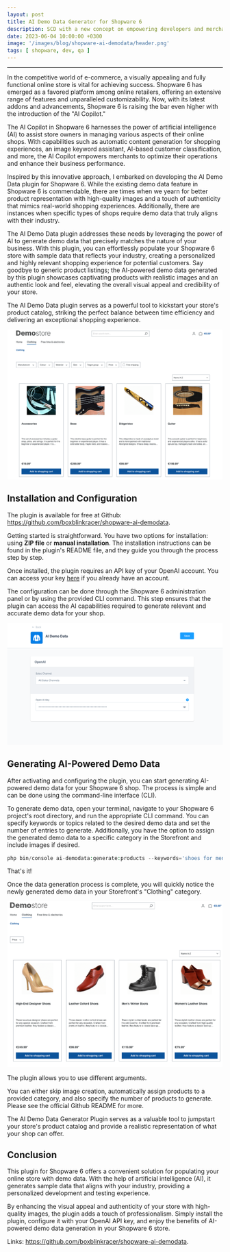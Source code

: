 ```yaml
---
layout: post
title: AI Demo Data Generator for Shopware 6
description: SCD with a new concept on empowering developers and merchants in the eCommerce Community
date: 2023-06-04 10:00:00 +0300
image: '/images/blog/shopware-ai-demodata/header.png'
tags: [ shopware, dev, qa ]
---
```



---


In the competitive world of e-commerce, a visually appealing and fully functional online store is vital for achieving success.
Shopware 6 has emerged as a favored platform among online retailers, offering an extensive range of features and unparalleled customizability.
Now, with its latest addons and advancements, Shopware 6 is raising the bar even higher with the introduction of the "AI Copilot."

The AI Copilot in Shopware 6 harnesses the power of artificial intelligence (AI) to assist store owners in managing various aspects of their online shops.
With capabilities such as automatic content generation for shopping experiences, an image keyword assistant, AI-based customer classification, and more,
the AI Copilot empowers merchants to optimize their operations and enhance their business performance.

Inspired by this innovative approach, I embarked on developing the AI Demo Data plugin for Shopware 6.
While the existing demo data feature in Shopware 6 is commendable, there are times when we yearn for better product representation with high-quality images and a
touch of authenticity that mimics real-world shopping experiences. Additionally, there are instances when specific types of shops require demo data that truly aligns with their industry.

The AI Demo Data plugin addresses these needs by leveraging the power of AI to generate demo data that precisely matches the nature of your business.
With this plugin, you can effortlessly populate your Shopware 6 store with sample data that reflects your industry,
creating a personalized and highly relevant shopping experience for potential customers.
Say goodbye to generic product listings; the AI-powered demo data generated by this plugin showcases captivating products with realistic images and an authentic look and feel,
elevating the overall visual appeal and credibility of your store.

The AI Demo Data plugin serves as a powerful tool to kickstart your store's product catalog, striking the perfect balance between time
efficiency and delivering an exceptional shopping experience.

<div class="gallery-box">
    <div class="gallery">
        <img src="/images/blog/shopware-ai-demodata/preview.png" loading="lazy" alt="" >
    </div>
</div>

## Installation and Configuration

The plugin is available for free at Github: <a target="_blank" rel="noopener nofollow noreferrer" href="https://github.com/boxblinkracer/shopware-ai-demodata">https://github.com/boxblinkracer/shopware-ai-demodata</a>.

Getting started is straightforward. You have two options for installation: using **ZIP file** or **manual installation**.
The installation instructions can be found in the plugin's README file, and they guide you through the process step by step.

Once installed, the plugin requires an API key of your OpenAI account.
You can access your key <a target="_blank" href="https://platform.openai.com/account/api-keys">here</a> if you already have an account.

The configuration can be done through the Shopware 6 administration panel or by using the provided CLI command.
This step ensures that the plugin can access the AI capabilities required to generate relevant and accurate demo data for your shop.

<div class="gallery-box">
    <div class="gallery">
        <img src="/images/blog/shopware-ai-demodata/config.png" loading="lazy" alt="" >
    </div>
</div>

## Generating AI-Powered Demo Data

After activating and configuring the plugin, you can start generating AI-powered demo data for your Shopware 6 shop. The process is simple and can be done using
the command-line interface (CLI).

To generate demo data, open your terminal, navigate to your Shopware 6 project's root directory, and run the appropriate CLI command.
You can specify keywords or topics related to the desired demo data and set the number of entries to generate. Additionally, you have the option to assign the
generated demo data to a specific category in the Storefront and include images if desired.

```php 
php bin/console ai-demodata:generate:products --keywords='shoes for men and women, summer and winter, leather shoes for men, high end designer shoes' --count=5 --category='Clothing'
```

That's it!

Once the data generation process is complete, you will quickly notice the newly generated demo data in your Storefront's "Clothing" category.

<div class="gallery-box">
    <div class="gallery">
        <img src="/images/blog/shopware-ai-demodata/shoes.png" loading="lazy" alt="" >
    </div>
</div>


The plugin allows you to use different arguments.

You can either skip image creation, automatically assign products to a provided category, and also specify the number of products to generate.
Please see the official Github README for more.

The AI Demo Data Generator Plugin serves as a
valuable tool to jumpstart your store's product catalog and provide a realistic representation of what your shop can offer.

## Conclusion

This plugin for Shopware 6 offers a convenient solution for populating your online store with demo data.
With the help of artificial intelligence (AI), it generates sample data that aligns with your industry, providing a personalized development and testing experience.

By enhancing the visual appeal and authenticity of your store with high-quality images, the plugin adds a touch of professionalism.
Simply install the plugin, configure it with your OpenAI API key, and enjoy the benefits of AI-powered demo data generation in your Shopware 6 store.

Links:
<a target="_blank" rel="noopener nofollow noreferrer" href="https://github.com/boxblinkracer/shopware-ai-demodata">https://github.com/boxblinkracer/shopware-ai-demodata</a>.

